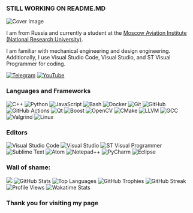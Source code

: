 
### STILL WORKING ON README.MD

<picture>
  <source media="(prefers-color-scheme: dark)" srcset="https://via.placeholder.com/800x200.png?text=real+slim+shady&bg=00000000">
  <img alt="Cover Image" src="https://via.placeholder.com/800x200.png?text=Why+are+you+using+LIGHT+MODE&bg=00000000">
</picture>

I am from Russia and currently a student at the [Moscow Aviation Institute (National Research University)](https://mai.ru/).

I am familiar with mechanical engineering and design engineering. Additionally, I use Visual Studio Code, Visual Studio, and ST Visual Programmer for coding.

[![Telegram](https://img.shields.io/badge/Telegram-2CA5E0?style=for-the-badge&logo=telegram&logoColor=white)](https://t.me/teabag_exe)
[![YouTube](https://img.shields.io/badge/YouTube-%23FF0000.svg?style=for-the-badge&logo=YouTube&logoColor=white)](https://www.youtube.com/@teabag_exe)

### Languages and Frameworks
![C++](https://img.shields.io/badge/c++-%2300599C.svg?style=for-the-badge&logo=c%2B%2B&logoColor=white)
![Python](https://img.shields.io/badge/python-%233776AB.svg?style=for-the-badge&logo=python&logoColor=white)
![JavaScript](https://img.shields.io/badge/javascript-%23F7DF1E.svg?style=for-the-badge&logo=javascript&logoColor=black)
![Bash](https://img.shields.io/badge/bash-%234EAA25.svg?style=for-the-badge&logo=gnu-bash&logoColor=white)
![Docker](https://img.shields.io/badge/docker-%230db7ed.svg?style=for-the-badge&logo=docker&logoColor=white)
![Git](https://img.shields.io/badge/git-%23F05033.svg?style=for-the-badge&logo=git&logoColor=white)
![GitHub](https://img.shields.io/badge/github-%23121011.svg?style=for-the-badge&logo=github&logoColor=white)
![GitHub Actions](https://img.shields.io/badge/github%20actions-%232671E5.svg?style=for-the-badge&logo=githubactions&logoColor=white)
![Qt](https://img.shields.io/badge/Qt-%23217346.svg?style=for-the-badge&logo=Qt&logoColor=white)
![Boost](https://img.shields.io/badge/Boost-%2300A98F.svg?style=for-the-badge&logo=Boost&logoColor=white)
![OpenCV](https://img.shields.io/badge/OpenCV-%235C3EE8.svg?style=for-the-badge&logo=OpenCV&logoColor=white)
![CMake](https://img.shields.io/badge/CMake-%230C77C0.svg?style=for-the-badge&logo=CMake&logoColor=white)
![LLVM](https://img.shields.io/badge/LLVM-%23005A9C.svg?style=for-the-badge&logo=LLVM&logoColor=white)
![GCC](https://img.shields.io/badge/GCC-%23F34B7D.svg?style=for-the-badge&logo=GCC&logoColor=white)
![Valgrind](https://img.shields.io/badge/Valgrind-%23000000.svg?style=for-the-badge&logo=Valgrind&logoColor=white)
![Linux](https://img.shields.io/badge/Linux-%23FCC624.svg?style=for-the-badge&logo=Linux&logoColor=black)

### Editors

![Visual Studio Code](https://img.shields.io/badge/Visual%20Studio%20Code-0078d7.svg?style=for-the-badge&logo=visual-studio-code&logoColor=white)
![Visual Studio](https://img.shields.io/badge/Visual%20Studio-5C2D91.svg?style=for-the-badge&logo=visual-studio&logoColor=white)
![ST Visual Programmer](https://img.shields.io/badge/ST%20Visual%20Programmer-03234B.svg?style=for-the-badge&logo=stmicroelectronics&logoColor=white)
![Sublime Text](https://img.shields.io/badge/Sublime%20Text-%23575757.svg?style=for-the-badge&logo=sublime-text&logoColor=white)
![Atom](https://img.shields.io/badge/Atom-%2366595C.svg?style=for-the-badge&logo=atom&logoColor=white)
![Notepad++](https://img.shields.io/badge/Notepad++-%2385C1E9.svg?style=for-the-badge&logo=notepad%2B%2B&logoColor=black)
![PyCharm](https://img.shields.io/badge/PyCharm-%23000000.svg?style=for-the-badge&logo=pycharm&logoColor=white)
![Eclipse](https://img.shields.io/badge/Eclipse-2C2255?style=for-the-badge&logo=eclipse&logoColor=white)

<!--END_SECTION:waka-->
### Wall of shame:
<img src="https://komarev.com/ghpvc/?username=httpsTeabagexe&amp;style=flat-square">
<img alt="GitHub Stats" src="https://github-readme-stats.vercel.app/api?username=httpsTeabagexe&amp;show_icons=true&amp;theme=radical">
<img alt="Top Languages" src="https://github-readme-stats.vercel.app/api/top-langs/?username=httpsTeabagexe&amp;layout=compact&amp;theme=radical">
<img alt="GitHub Trophies" src="https://github-profile-trophy.vercel.app/?username=httpsTeabagexe&amp;theme=onedark">
<img alt="GitHub Streak" src="https://github-readme-streak-stats.herokuapp.com/?user=httpsTeabagexe&amp;theme=dark">
<img alt="Profile Views" src="https://gpvc.arturio.dev/httpsTeabagexe">
<img alt="Wakatime Stats" src="https://github-readme-stats.vercel.app/api/wakatime?username=httpsTeabagexe&amp;theme=radical">

### Thank you for visiting my page
